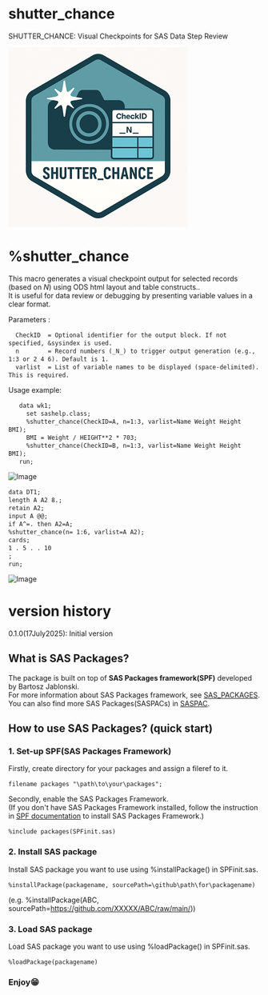 # shutter_chance
SHUTTER_CHANCE: Visual Checkpoints for SAS Data Step Review

![shutter_chance](./shutter_chance_small.png)  

# %shutter_chance
This macro generates a visual checkpoint output for selected records (based on _N_) using ODS html layout and table constructs..<br>
It is useful for  data review or debugging by presenting variable values in a clear format.

 Parameters      : <br>
 ~~~text  
   CheckID  = Optional identifier for the output block. If not specified, &sysindex is used.
   n        = Record numbers (_N_) to trigger output generation (e.g., 1:3 or 2 4 6). Default is 1.
   varlist  = List of variable names to be displayed (space-delimited). This is required.
~~~

Usage example: <br>
~~~sas 
   data wk1;
     set sashelp.class;
     %shutter_chance(CheckID=A, n=1:3, varlist=Name Weight Height BMI);
     BMI = Weight / HEIGHT**2 * 703;
     %shutter_chance(CheckID=B, n=1:3, varlist=Name Weight Height BMI);
   run;
~~~


<img width="264" height="321" alt="Image" src="https://github.com/user-attachments/assets/323df33d-f595-40f5-9688-b1de1f210de8" />

~~~sas 
data DT1;
length A A2 8.;
retain A2;
input A @@;
if A^=. then A2=A;
%shutter_chance(n= 1:6, varlist=A A2);
cards;
1 . 5 . . 10
;
run;
~~~

<img width="122" height="319" alt="Image" src="https://github.com/user-attachments/assets/d9ffe92c-b226-4f8b-9ff9-754656978b77" />


# version history<br>
0.1.0(17July2025): Initial version<br>

## What is SAS Packages?  
The package is built on top of **SAS Packages framework(SPF)** developed by Bartosz Jablonski.<br>
For more information about SAS Packages framework, see [SAS_PACKAGES](https://github.com/yabwon/SAS_PACKAGES).  
You can also find more SAS Packages(SASPACs) in [SASPAC](https://github.com/SASPAC).

## How to use SAS Packages? (quick start)
### 1. Set-up SPF(SAS Packages Framework)
Firstly, create directory for your packages and assign a fileref to it.
~~~sas      
filename packages "\path\to\your\packages";
~~~
Secondly, enable the SAS Packages Framework.  
(If you don't have SAS Packages Framework installed, follow the instruction in [SPF documentation](https://github.com/yabwon/SAS_PACKAGES/tree/main/SPF/Documentation) to install SAS Packages Framework.)  
~~~sas      
%include packages(SPFinit.sas)
~~~  
### 2. Install SAS package  
Install SAS package you want to use using %installPackage() in SPFinit.sas.
~~~sas      
%installPackage(packagename, sourcePath=\github\path\for\packagename)
~~~
(e.g. %installPackage(ABC, sourcePath=https://github.com/XXXXX/ABC/raw/main/))  
### 3. Load SAS package  
Load SAS package you want to use using %loadPackage() in SPFinit.sas.
~~~sas      
%loadPackage(packagename)
~~~
### Enjoy😁



